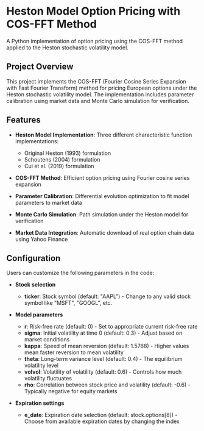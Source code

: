 # Heston Model Option Pricing with COS-FFT Method

A Python implementation of option pricing using the COS-FFT method applied to the Heston stochastic volatility model.

## Project Overview

This project implements the COS-FFT (Fourier Cosine Series Expansion with Fast Fourier Transform) method for pricing European options under the Heston stochastic volatility model. The implementation includes parameter calibration using market data and Monte Carlo simulation for verification.

## Features

- **Heston Model Implementation**: Three different characteristic function implementations:
  - Original Heston (1993) formulation
  - Schoutens (2004) formulation
  - Cui et al. (2019) formulation
  
- **COS-FFT Method**: Efficient option pricing using Fourier cosine series expansion

- **Parameter Calibration**: Differential evolution optimization to fit model parameters to market data

- **Monte Carlo Simulation**: Path simulation under the Heston model for verification

- **Market Data Integration**: Automatic download of real option chain data using Yahoo Finance

## Configuration
Users can customize the following parameters in the code:
- **Stock selection**
  - **ticker**: Stock symbol (default: "AAPL") - Change to any valid stock symbol like "MSFT", "GOOGL", etc.
- **Model parameters**
  - **r**: Risk-free rate (default: 0) - Set to appropriate current risk-free rate
  - **sigma**: Initial volatility at time 0 (default: 0.3) - Adjust based on market conditions
  - **kappa**: Speed of mean reversion (default: 1.5768) - Higher values mean faster reversion to mean volatility
  - **theta**: Long-term variance level (default: 0.4) - The equilibrium volatility level
  - **volvol**: Volatility of volatility (default: 0.6) - Controls how much volatility fluctuates
  - **rho**: Correlation between stock price and volatility (default: -0.6) - Typically negative for equity markets

- **Expiration settings**
  - **e_date**: Expiration date selection (default: stock.options[8]) - Choose from available expiration dates by changing the index

